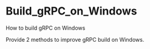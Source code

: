 # Build_gRPC_on_Windows
How to build gRPC on Windows   

Provide 2 methods to improve gRPC build on Windows.
